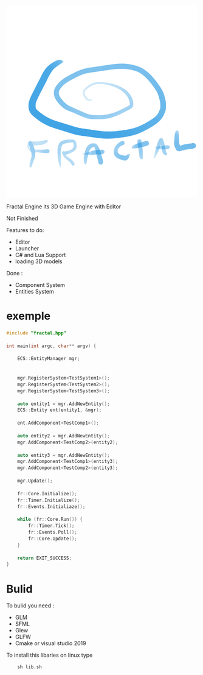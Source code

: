 <p align="left">
  <img src="res/Graphics/Logo.png" size=1>
</p>

Fractal Engine its 3D Game Engine with Editor

Not Finished

Features to do:

* Editor
* Launcher
* C# and Lua Support
* loading 3D models

Done :
* Component System
* Entities System

# exemple

```cpp
#include "fractal.hpp"

int main(int argc, char** argv) {

	ECS::EntityManager mgr;


	mgr.RegisterSystem<TestSystem1>();
	mgr.RegisterSystem<TestSystem2>();
	mgr.RegisterSystem<TestSystem3>();

	auto entity1 = mgr.AddNewEntity();
	ECS::Entity ent(entity1, &mgr);

	ent.AddComponent<TestComp1>();

	auto entity2 = mgr.AddNewEntity();
	mgr.AddComponent<TestComp2>(entity2);

	auto entity3 = mgr.AddNewEntity();
	mgr.AddComponent<TestComp1>(entity3);
	mgr.AddComponent<TestComp2>(entity3);

	mgr.Update();

	fr::Core.Initialize();
	fr::Timer.Initialize();
	fr::Events.Initialiaze();

	while (fr::Core.Run()) {
		fr::Timer.Tick();
		fr::Events.Poll();
		fr::Core.Update();
	}

	return EXIT_SUCCESS;
}
```
# Bulid

To bulid you need :

* GLM
* SFML
* Glew
* GLFW
* Cmake or visual studio 2019

To install this libaries on linux type

        sh lib.sh
